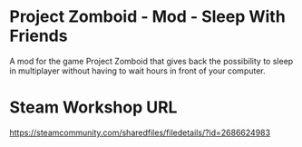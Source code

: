 # Project Zomboid - Mod - Sleep With Friends
A mod for the game Project Zomboid that gives back the possibility to sleep in multiplayer without having to wait hours in front of your computer.

# Steam Workshop URL
https://steamcommunity.com/sharedfiles/filedetails/?id=2686624983
